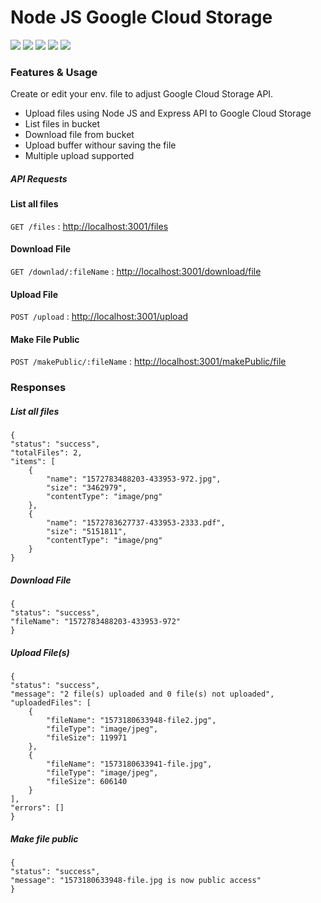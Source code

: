 # Node JS Google Cloud Storage

![](https://img.shields.io/github/stars/Chaisser/node-google-cloud-storage) ![](https://img.shields.io/github/forks/Chaisser/node-google-cloud-storage) ![](https://img.shields.io/github/tag/Chaisser/node-google-cloud-storage) ![](https://img.shields.io/github/release/Chaisser/node-google-cloud-storage) ![](https://img.shields.io/github/issues/Chaisser/node-google-cloud-storage)

### Features & Usage

Create or edit your env. file to adjust Google Cloud Storage API.

- Upload files using Node JS and Express API to Google Cloud Storage
- List files in bucket
- Download file from bucket
- Upload buffer withour saving the file
- Multiple upload supported

##### API Requests

#### List all files
`GET /files` : <http://localhost:3001/files>

#### Download File
`GET /downlad/:fileName` : <http://localhost:3001/download/file>

#### Upload File
`POST /upload` : <http://localhost:3001/upload>

#### Make File Public
`POST /makePublic/:fileName` : <http://localhost:3001/makePublic/file>

### Responses

##### List all files

    {
    "status": "success",
    "totalFiles": 2,
    "items": [
        {
            "name": "1572783488203-433953-972.jpg",
            "size": "3462979",
            "contentType": "image/png"
        },
        {
            "name": "1572783627737-433953-2333.pdf",
            "size": "5151811",
            "contentType": "image/png"
        }
    }

##### Download File

    {
    "status": "success",
    "fileName": "1572783488203-433953-972"
    }

##### Upload File(s)

    {
    "status": "success",
    "message": "2 file(s) uploaded and 0 file(s) not uploaded",
    "uploadedFiles": [
        {
            "fileName": "1573180633948-file2.jpg",
            "fileType": "image/jpeg",
            "fileSize": 119971
        },
        {
            "fileName": "1573180633941-file.jpg",
            "fileType": "image/jpeg",
            "fileSize": 606140
        }
    ],
    "errors": []
    }

##### Make file public

    {
    "status": "success",
    "message": "1573180633948-file.jpg is now public access"
    }
